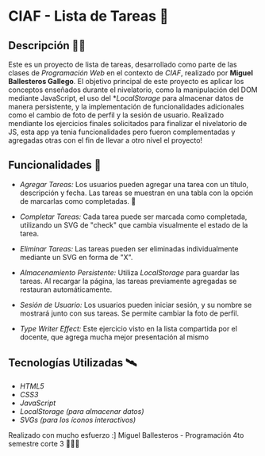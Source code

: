 # CIAF - Lista de Tareas 👾

## Descripción 🧑‍💻

Este es un proyecto de lista de tareas, desarrollado como parte de las clases de *Programación Web* en el contexto de *CIAF*, realizado por **Miguel Ballesteros Gallego**. El objetivo principal de este proyecto es aplicar los conceptos enseñados durante el nivelatorio, como la manipulación del DOM mediante JavaScript,  el uso del **LocalStorage* para almacenar datos de manera persistente, y la implementación de funcionalidades adicionales como el cambio de foto de perfil y la sesión de usuario. Realizado mendiante los ejercicios finales solicitados para finalizar el nivelatorio de JS, esta app ya tenia funcionalidades pero fueron complementadas y agregadas otras con el fin de llevar a otro nivel el proyecto!

## Funcionalidades 🚩

- *Agregar Tareas:* Los usuarios pueden agregar una tarea con un título, descripción y fecha. Las tareas se muestran en una tabla con la opción de marcarlas como completadas. 📓
  
- *Completar Tareas:* Cada tarea puede ser marcada como completada, utilizando un SVG de "check" que cambia visualmente el estado de la tarea.
  
- *Eliminar Tareas:* Las tareas pueden ser eliminadas individualmente mediante un SVG en forma de "X".

- *Almacenamiento Persistente:* Utiliza *LocalStorage* para guardar las tareas. Al recargar la página, las tareas previamente agregadas se restauran automáticamente.

- *Sesión de Usuario:* Los usuarios pueden iniciar sesión, y su nombre se mostrará junto con sus tareas. Se permite cambiar la foto de perfil.
  
- *Type Writer Effect:* Este ejercicio visto en la lista compartida por el docente, que agrega mucha mejor presentación al mismo

## Tecnologías Utilizadas 🛰 

- *HTML5*
- *CSS3*
- *JavaScript*
- *LocalStorage (para almacenar datos)*
- *SVGs (para los íconos interactivos)*

Realizado con mucho esfuerzo :]
Miguel Ballesteros - Programación 4to semestre corte 3 👨‍🚀🚩
